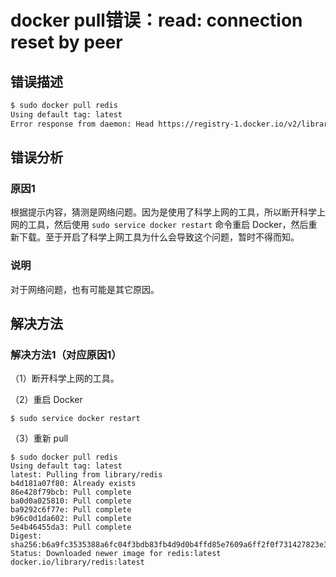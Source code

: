 # docker pull错误：read: connection reset by peer

## 错误描述

```bash
$ sudo docker pull redis
Using default tag: latest
Error response from daemon: Head https://registry-1.docker.io/v2/library/redis/manifests/latest: Get https://auth.docker.io/token?scope=repository%3Alibrary%2Fredis%3Apull&service=registry.docker.io: read tcp 192.168.0.109:45028->34.231.251.252:443: read: connection reset by peer
```

## 错误分析

### 原因1

根据提示内容，猜测是网络问题。因为是使用了科学上网的工具，所以断开科学上网的工具，然后使用 `sudo service docker restart` 命令重启 Docker，然后重新下载。至于开启了科学上网工具为什么会导致这个问题，暂时不得而知。

### 说明

对于网络问题，也有可能是其它原因。

## 解决方法

### 解决方法1（对应原因1）

（1）断开科学上网的工具。

（2）重启 Docker

```
$ sudo service docker restart
```

（3）重新 pull 

```
$ sudo docker pull redis
Using default tag: latest
latest: Pulling from library/redis
b4d181a07f80: Already exists 
86e428f79bcb: Pull complete 
ba0d0a025810: Pull complete 
ba9292c6f77e: Pull complete 
b96c0d1da602: Pull complete 
5e4b46455da3: Pull complete 
Digest: sha256:b6a9fc3535388a6fc04f3bdb83fb4d9d0b4ffd85e7609a6ff2f0f731427823e3
Status: Downloaded newer image for redis:latest
docker.io/library/redis:latest
```





